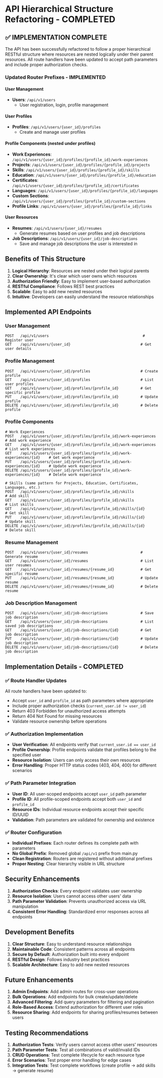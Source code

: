 # API Hierarchical Structure Refactoring - COMPLETED

## ✅ IMPLEMENTATION COMPLETE

The API has been successfully refactored to follow a proper hierarchical RESTful structure where resources are nested logically under their parent resources. All route handlers have been updated to accept path parameters and include proper authorization checks.

### Updated Router Prefixes - IMPLEMENTED

#### User Management

- **Users**: `/api/v1/users`
  - User registration, login, profile management

#### User Profiles

- **Profiles**: `/api/v1/users/{user_id}/profiles`
  - Create and manage user profiles

#### Profile Components (nested under profiles)

- **Work Experiences**: `/api/v1/users/{user_id}/profiles/{profile_id}/work-experiences`
- **Projects**: `/api/v1/users/{user_id}/profiles/{profile_id}/projects`
- **Skills**: `/api/v1/users/{user_id}/profiles/{profile_id}/skills`
- **Education**: `/api/v1/users/{user_id}/profiles/{profile_id}/education`
- **Certificates**: `/api/v1/users/{user_id}/profiles/{profile_id}/certificates`
- **Languages**: `/api/v1/users/{user_id}/profiles/{profile_id}/languages`
- **Custom Sections**: `/api/v1/users/{user_id}/profiles/{profile_id}/custom-sections`
- **Profile Links**: `/api/v1/users/{user_id}/profiles/{profile_id}/links`

#### User Resources

- **Resumes**: `/api/v1/users/{user_id}/resumes`
  - Generate resumes based on user profiles and job descriptions
- **Job Descriptions**: `/api/v1/users/{user_id}/job-descriptions`
  - Save and manage job descriptions the user is interested in

## Benefits of This Structure

1. **Logical Hierarchy**: Resources are nested under their logical parents
2. **Clear Ownership**: It's clear which user owns which resources
3. **Authorization Friendly**: Easy to implement user-based authorization
4. **RESTful Compliance**: Follows REST best practices
5. **Scalable**: Easy to add new nested resources
6. **Intuitive**: Developers can easily understand the resource relationships

## Implemented API Endpoints

### User Management
```http
POST   /api/v1/users                                           # Register user
GET    /api/v1/users/{user_id}                                # Get user details
```

### Profile Management
```http
POST   /api/v1/users/{user_id}/profiles                       # Create profile
GET    /api/v1/users/{user_id}/profiles                       # List user profiles
GET    /api/v1/users/{user_id}/profiles/{profile_id}          # Get specific profile
PUT    /api/v1/users/{user_id}/profiles/{profile_id}          # Update profile
DELETE /api/v1/users/{user_id}/profiles/{profile_id}          # Delete profile
```

### Profile Components
```http
# Work Experiences
POST   /api/v1/users/{user_id}/profiles/{profile_id}/work-experiences         # Add work experience
GET    /api/v1/users/{user_id}/profiles/{profile_id}/work-experiences         # List work experiences
GET    /api/v1/users/{user_id}/profiles/{profile_id}/work-experiences/{id}    # Get work experience
PUT    /api/v1/users/{user_id}/profiles/{profile_id}/work-experiences/{id}    # Update work experience
DELETE /api/v1/users/{user_id}/profiles/{profile_id}/work-experiences/{id}    # Delete work experience

# Skills (same pattern for Projects, Education, Certificates, Languages, etc.)
POST   /api/v1/users/{user_id}/profiles/{profile_id}/skills                   # Add skill
GET    /api/v1/users/{user_id}/profiles/{profile_id}/skills                   # List skills
GET    /api/v1/users/{user_id}/profiles/{profile_id}/skills/{id}              # Get skill
PUT    /api/v1/users/{user_id}/profiles/{profile_id}/skills/{id}              # Update skill
DELETE /api/v1/users/{user_id}/profiles/{profile_id}/skills/{id}              # Delete skill
```

### Resume Management
```http
POST   /api/v1/users/{user_id}/resumes                        # Generate resume
GET    /api/v1/users/{user_id}/resumes                        # List user resumes
GET    /api/v1/users/{user_id}/resumes/{resume_id}            # Get specific resume
PUT    /api/v1/users/{user_id}/resumes/{resume_id}            # Update resume
DELETE /api/v1/users/{user_id}/resumes/{resume_id}            # Delete resume
```

### Job Description Management
```http
POST   /api/v1/users/{user_id}/job-descriptions               # Save job description
GET    /api/v1/users/{user_id}/job-descriptions               # List saved job descriptions
GET    /api/v1/users/{user_id}/job-descriptions/{id}          # Get job description
PUT    /api/v1/users/{user_id}/job-descriptions/{id}          # Update job description
DELETE /api/v1/users/{user_id}/job-descriptions/{id}          # Delete job description
```

## Implementation Details - COMPLETED

### ✅ Route Handler Updates
All route handlers have been updated to:
- Accept `user_id` and `profile_id` as path parameters where appropriate
- Include proper authorization checks (`current_user.id != user_id`)
- Return 403 Forbidden for unauthorized access attempts
- Return 404 Not Found for missing resources
- Validate resource ownership before operations

### ✅ Authorization Implementation
- **User Verification**: All endpoints verify that `current_user.id == user_id`
- **Profile Ownership**: Profile endpoints validate that profiles belong to the specified user
- **Resource Isolation**: Users can only access their own resources
- **Error Handling**: Proper HTTP status codes (403, 404, 400) for different scenarios

### ✅ Path Parameter Integration
- **User ID**: All user-scoped endpoints accept `user_id` path parameter
- **Profile ID**: All profile-scoped endpoints accept both `user_id` and `profile_id`
- **Resource IDs**: Individual resource endpoints accept their specific ID/UUID
- **Validation**: Path parameters are validated for ownership and existence

### ✅ Router Configuration
- **Individual Prefixes**: Each router defines its complete path with parameters
- **No Global Prefix**: Removed global `/api/v1` prefix from main.py
- **Clean Registration**: Routers are registered without additional prefixes
- **Proper Nesting**: Clear hierarchy visible in URL structure

## Security Enhancements

1. **Authorization Checks**: Every endpoint validates user ownership
2. **Resource Isolation**: Users cannot access other users' data
3. **Path Parameter Validation**: Prevents unauthorized access via URL manipulation
4. **Consistent Error Handling**: Standardized error responses across all endpoints

## Development Benefits

1. **Clear Structure**: Easy to understand resource relationships
2. **Maintainable Code**: Consistent patterns across all endpoints
3. **Secure by Default**: Authorization built into every endpoint
4. **RESTful Design**: Follows industry best practices
5. **Scalable Architecture**: Easy to add new nested resources

## Future Enhancements

1. **Admin Endpoints**: Add admin routes for cross-user operations
2. **Bulk Operations**: Add endpoints for bulk create/update/delete
3. **Advanced Filtering**: Add query parameters for filtering and pagination
4. **Role-Based Access**: Extend authorization for different user roles
5. **Resource Sharing**: Add endpoints for sharing profiles/resumes between users

## Testing Recommendations

1. **Authorization Tests**: Verify users cannot access other users' resources
2. **Path Parameter Tests**: Test all combinations of valid/invalid IDs
3. **CRUD Operations**: Test complete lifecycle for each resource type
4. **Error Scenarios**: Test proper error handling for edge cases
5. **Integration Tests**: Test complete workflows (create profile → add skills → generate resume)
